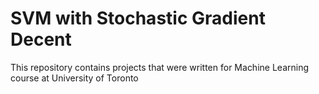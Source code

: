 # SVM with Stochastic Gradient Decent
This repository contains projects that were written for Machine Learning course at University of Toronto
